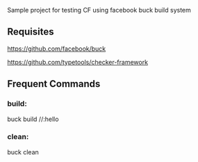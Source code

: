 Sample project for testing CF using facebook buck build system

## Requisites
https://github.com/facebook/buck

https://github.com/typetools/checker-framework

## Frequent Commands

### build:
buck build //:hello

### clean:
buck clean
